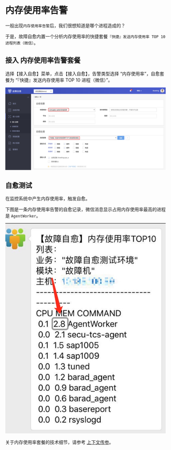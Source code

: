# 内存使用率告警
一般出现`内存使用率告警`后，我们很想知道是哪个进程造成的？

于是，故障自愈内置一个分析内存使用率的快捷套餐`『快捷』发送内存使用率 TOP 10 进程列表（微信）`。

## 接入 内存使用率告警套餐

选择【接入自愈】菜单，点击【接入自愈】，告警类型选择 “内存使用率”，自愈套餐为 “『快捷』发送内存使用率 TOP 10 进程（微信）”。

![-w1493](media/15682050716956.jpg)

## 自愈测试

在监控系统中产生内存使用率，触发自愈。

下图是一条内存使用率告警的自愈记录，微信消息显示占用内存使用率最高的进程是 `AgentWorker`。

![](media/14956178826478.jpg)

关于内存使用率套餐的技术细节，请参考 [上下文传参](Context_Parameters.md)。
